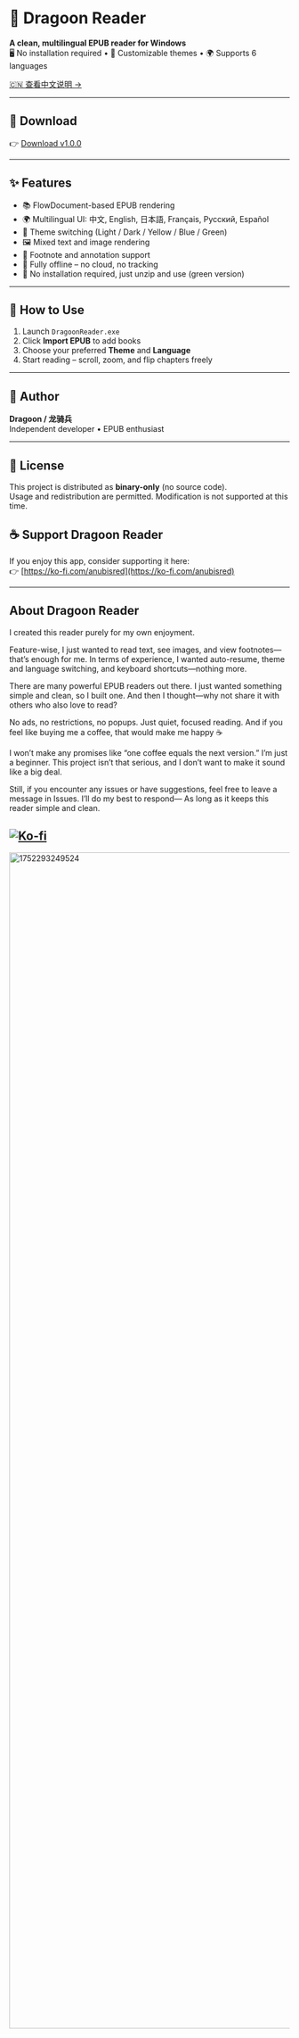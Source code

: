 # 📘 Dragoon Reader

**A clean, multilingual EPUB reader for Windows**  
🖥️ No installation required • 🎨 Customizable themes • 🌍 Supports 6 languages

[🇨🇳 查看中文说明 →](./README.zh-CN.md)

---

## 🔽 Download

👉 [Download v1.0.0](https://github.com/anubisred253/DragoonReader/releases/tag/v1.0.0)

---

## ✨ Features

- 📚 FlowDocument-based EPUB rendering
- 🌍 Multilingual UI: 中文, English, 日本語, Français, Русский, Español
- 🎨 Theme switching (Light / Dark / Yellow / Blue / Green)
- 🖼️ Mixed text and image rendering
- 💬 Footnote and annotation support
- 💾 Fully offline – no cloud, no tracking
- 🧩 No installation required, just unzip and use (green version)

---

## 📂 How to Use

1. Launch `DragoonReader.exe`
2. Click **Import EPUB** to add books
3. Choose your preferred **Theme** and **Language**
4. Start reading – scroll, zoom, and flip chapters freely

---

## 👤 Author

**Dragoon / 龙骑兵**  
Independent developer • EPUB enthusiast

---

## 📃 License

This project is distributed as **binary-only** (no source code).  
Usage and redistribution are permitted. Modification is not supported at this time.

## ☕ Support Dragoon Reader

If you enjoy this app, consider supporting it here:  
👉 [https://ko-fi.com/anubisred](https://ko-fi.com/anubisred)

---
## About Dragoon Reader
I created this reader purely for my own enjoyment.

Feature-wise, I just wanted to read text, see images, and view footnotes—that’s enough for me.
In terms of experience, I wanted auto-resume, theme and language switching, and keyboard shortcuts—nothing more.

There are many powerful EPUB readers out there. I just wanted something simple and clean, so I built one.
And then I thought—why not share it with others who also love to read?

No ads, no restrictions, no popups. Just quiet, focused reading.
And if you feel like buying me a coffee, that would make me happy ☕

I won’t make any promises like “one coffee equals the next version.”
I’m just a beginner. This project isn’t that serious, and I don’t want to make it sound like a big deal.

Still, if you encounter any issues or have suggestions, feel free to leave a message in Issues. I’ll do my best to respond—
As long as it keeps this reader simple and clean.

[![Ko-fi](https://ko-fi.com/img/githubbutton_sm.svg)](https://ko-fi.com/anubisred)
---
<img width="1929" height="2109" alt="1752293249524" src="https://github.com/user-attachments/assets/350aff4d-859f-4ff5-9834-c692ad6e5bdf" />

